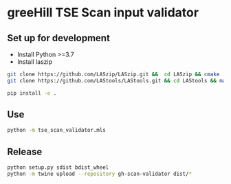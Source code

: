 # greeHill TSE Scan input validator

## Set up for development

* Install Python >=3.7
* Install laszip

```bash
git clone https://github.com/LASzip/LASzip.git &&  cd LASzip && cmake . && make -j6 && make install
git clone https://github.com/LAStools/LAStools.git && cd LAStools && make -j6 && cp bin/laszip /usr/local/bin
```

```bash
pip install -e .
```

## Use

```bash
python -m tse_scan_validator.mls
```

## Release

```bash
python setup.py sdist bdist_wheel
python -m twine upload --repository gh-scan-validator dist/*
```
